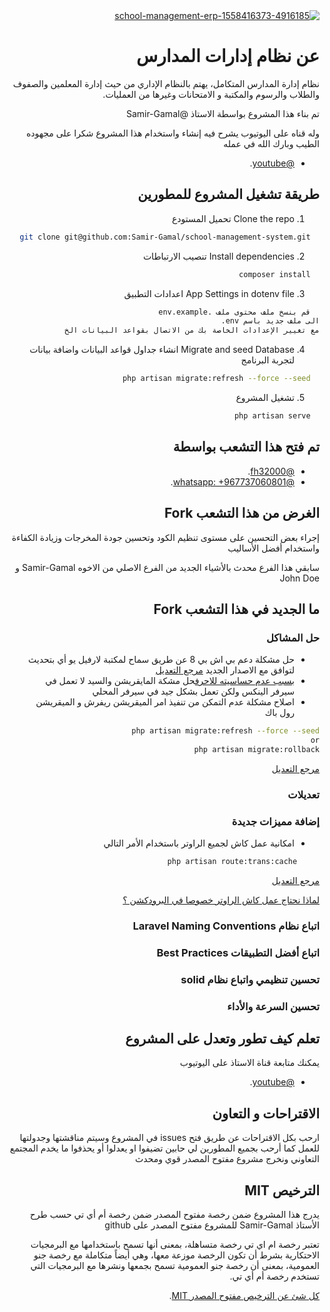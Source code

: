  <div dir="rtl">
<a href="#"><img src="https://i.ibb.co/r203QFc/school-management-erp-1558416373-4916185.png" alt="school-management-erp-1558416373-4916185" border="0" /></a>
<p align="center">

# عن نظام إدارات المدارس

نظام إدارة المدارس المتكامل، يهتم بالنظام الإداري من حيث  إدارة المعلمين والصفوف والطلاب والرسوم والمكتبة و الامتحانات وغيرها من العمليات.

تم بناء هذا المشروع بواسطة الاستاذ @Samir-Gamal

وله قناه على اليوتيوب يشرح فيه إنشاء واستخدام هذا المشروع
شكرا على مجهوده الطيب وبارك الله في عمله

- [@youtube](https://www.youtube.com/watch?v=zKVIM-lnauo&list=PLftLUHfDSiZ7-RAsH8NskS7AYofykW_WN).

## طريقة تشغيل المشروع للمطورين
1. Clone the repo تحميل المستودع
 ```sh
   git clone git@github.com:Samir-Gamal/school-management-system.git
 ```
2. Install dependencies  تنصيب الارتباطات
 ```sh
   composer install
 ```
3.  App Settings in dotenv file  اعدادات التطبيق
 ```sh
   قم بنسخ ملف محتوى ملف .env.example
الى ملف جديد باسم env.
مع تغيير الإعدادات الخاصة بك من الاتصال بقواعد البيانات الخ
 ```
4. Migrate and seed Database انشاء جداول قواعد البيانات واضافة بيانات لتجربة البرنامج
 ```sh
   php artisan migrate:refresh --force --seed
 ```
5. تشغيل المشروع
 ```sh
   php artisan serve
 ```
## تم فتح هذا التشعب بواسطة

- [@fh32000](https://fb.com/fh32000).
- [@whatsapp: +967737060801](https://wa.me/+967737060801
).

## الغرض من هذا التشعب Fork

إجراء بعض التحسين على مستوى تنظيم الكود وتحسين جودة المخرجات وزيادة الكفاءة واستخدام أفضل الأساليب

سابقي هذا الفرع محدث بالأشياء الجديد من الفرع الاصلي من الاخوه
Samir-Gamal
و
John Doe

## ما الجديد في هذا التشعب Fork

### حل المشاكل
- حل مشكلة دعم بي اش بي 8 عن طريق سماح لمكتبة لارفيل يو أي بتحديث لتوافق مع الاصدار الجديد
[ مرجع التعديل](https://github.com/fh32000/school-management-system/commit/798db7d49dffeac3c4c1cb7a33b57b588c39f272
)
- [ بسبب عدم حساسيته للاحرف](https://stackoverflow.com/questions/26560376/base-table-or-view-not-found-error-in-web-hosting-pdo-mysql
  )حل مشكة المايقريشن والسيد لا تعمل في سيرفر الينكس ولكن تعمل بشكل جيد في سيرفر المحلي  
- اصلاح مشكلة عدم التمكن من تنفيذ امر الميقريشن ريفرش و الميقريشن رول باك 
 ```sh
php artisan migrate:refresh --force --seed
or
php artisan migrate:rollback
 ```
[ مرجع التعديل](https://github.com/fh32000/school-management-system/commit/d6cec40ce2db6aa2ce3d67c1239dc7aa658cc4e7
)

### تعديلات

### إضافة مميزات جديدة
- امكانية عمل كاش لجميع الراوتر باستخدام الأمر التالي
 ```sh
      php artisan route:trans:cache
 ```

 [ مرجع التعديل](https://github.com/fh32000/school-management-system/commit/69102432adcf0b6f526a7e8076d68839d7cc4875)

   [لماذا نحتاج عمل كاش الراوتر خصوصا في البرودكشن ؟](https://voltagead.com/laravel-route-caching-for-improved-performance/)

###  اتباع نظام Laravel Naming Conventions

###  اتباع أفضل التطبيقات Best Practices


###  تحسين تنظيمي واتباع نظام solid

### تحسين السرعة والأداء



## تعلم كيف تطور وتعدل على المشروع
يمكنك متابعة قناة الاستاذ على اليوتيوب
- [@youtube](https://www.youtube.com/watch?v=zKVIM-lnauo&list=PLftLUHfDSiZ7-RAsH8NskS7AYofykW_WN).

## الاقتراحات و التعاون

ارحب بكل الاقتراحات عن طريق فتح issues في المشروع وسيتم مناقشتها وجدولتها للعمل
كما أرحب بجميع المطورين لي حابين تضيفوا او يعدلوا أو يحذفوا ما يخدم المجتمع التعاوني ونخرج مشروع مفتوح المصدر قوي ومحدث


##  الترخيص MIT

يدرج هذا المشروع ضمن رخصة مفتوح المصدر ضمن رخصة أم أي تي
حسب طرح الأستاذ Samir-Gamal للمشروع مفتوح المصدر على github

تعتبر رخصة ام اي تي رخصة متساهلة، بمعنى أنها تسمح باستخدامها مع البرمجيات الاحتكارية بشرط أن تكون الرخصة موزعة معها، وهي أيضاً متكاملة مع رخصة جنو العمومية، بمعنى أن رخصة جنو العمومية تسمح بجمعها ونشرها مع البرمجيات التي تستخدم رخصة أم أي تي.

[ كل شئ عن الترخيص مفتوح المصدر MIT](https://opensource.org/licenses/MIT).
</div>
